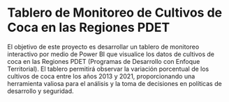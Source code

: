 # Tablero de Monitoreo de Cultivos de Coca en las Regiones PDET

El objetivo de este proyecto es desarrollar un tablero de monitoreo interactivo por medio de Power BI que visualice los datos de cultivos de coca en las Regiones PDET (Programas de Desarrollo con Enfoque Territorial). El tablero permitirá observar la variación porcentual de los cultivos de coca entre los años 2013 y 2021, proporcionando una herramienta valiosa para el análisis y la toma de decisiones en políticas de desarrollo y seguridad.
